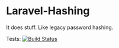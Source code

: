 Laravel-Hashing
=============

It does stuff. Like legacy password hashing.

Tests: [![Build Status](https://travis-ci.org/hiro/laravel-hashing.png?branch=master)](https://travis-ci.org/hiro/laravel-hashing)
